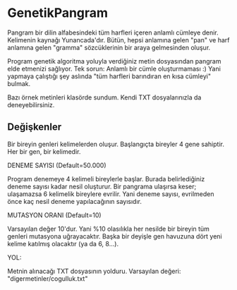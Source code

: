 # GenetikPangram

Pangram bir dilin alfabesindeki tüm harfleri içeren anlamlı cümleye denir. Kelimenin kaynağı Yunancada'dır. Bütün, hepsi anlamına gelen "pan" ve harf anlamına gelen "gramma" sözcüklerinin bir araya gelmesinden oluşur.

Program genetik algoritma yoluyla verdiğiniz metin dosyasından pangram elde etmenizi sağlıyor. Tek sorun: Anlamlı bir cümle oluşturmaması :) Yani yapmaya çalıştığı şey aslında "tüm harfleri barındıran en kısa cümleyi" bulmak.

Bazı örnek metinleri klasörde sundum. Kendi TXT dosyalarınızla da deneyebilirsiniz.

## Değişkenler

Bir bireyin genleri kelimelerden oluşur. Başlangıçta bireyler 4 gene sahiptir. Her bir gen, bir kelimedir.

DENEME SAYISI (Default=50.000)

Program denemeye 4 kelimeli bireylerle başlar. Burada belirlediğiniz deneme sayısı kadar nesil oluşturur. Bir pangrama ulaşırsa keser; ulaşamazsa 6 kelimelik bireylere evrilir. Yani deneme sayısı, evrilmeden önce kaç nesil deneme yapılacağının sayısıdır.

MUTASYON ORANI (Default=10)

Varsayılan değer 10'dur. Yani %10 olasılıkla her nesilde bir bireyin tüm genleri mutasyona uğrayacaktır. Başka bir deyişle gen havuzuna dört yeni kelime katılmış olacaktır (ya da 6, 8...).

YOL:

Metnin alınacağı TXT dosyasının yolduru. Varsayılan değeri: "digermetinler/cogulluk.txt"

